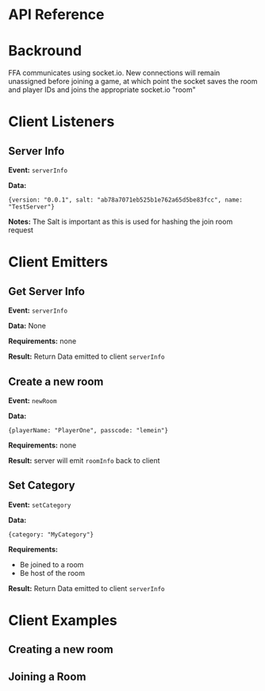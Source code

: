 # API Reference #

# Backround #
FFA communicates using socket.io. New connections will remain unassigned before joining a game, at which point the socket saves the room and player IDs and joins the appropriate socket.io "room"

# Client Listeners #


## Server Info
**Event:** `serverInfo`

**Data:**
```
{version: "0.0.1", salt: "ab78a7071eb525b1e762a65d5be83fcc", name: "TestServer"}
```
**Notes:**
The Salt is important as this is used for hashing the join room request



# Client Emitters #


## Get Server Info ##

**Event:** `serverInfo`

**Data:** None

**Requirements:** none

**Result:** Return Data emitted to client `serverInfo`


## Create a new room

**Event:** `newRoom`

**Data:**
```
{playerName: "PlayerOne", passcode: "lemein"}
```
**Requirements:** none

**Result:** server will emit `roomInfo` back to client


## Set Category ##

**Event:** `setCategory`

**Data:**
```
{category: "MyCategory"}
```
**Requirements:**
* Be joined to a room
* Be host of the room

**Result:** Return Data emitted to client `serverInfo`


# Client Examples #

## Creating a new room ##

## Joining a Room ##
